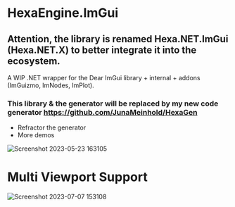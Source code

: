 # HexaEngine.ImGui 
## Attention, the library is renamed Hexa.NET.ImGui (Hexa.NET.X) to better integrate it into the ecosystem.

A WIP .NET wrapper for the Dear ImGui library + internal + addons (ImGuizmo, ImNodes, ImPlot).
### This library & the generator will be replaced by my new code generator https://github.com/JunaMeinhold/HexaGen
  
- Refractor the generator
- More demos

  
![Screenshot 2023-05-23 163105](https://github.com/JunaMeinhold/HexaEngine.ImGui/assets/46632782/e15288c5-e0f1-4feb-8589-abd2ca92fffb)

# Multi Viewport Support
![Screenshot 2023-07-07 153108](https://github.com/JunaMeinhold/HexaEngine.ImGui/assets/46632782/efb715f8-2dee-4bd2-8fa5-d1bc2195129a)
